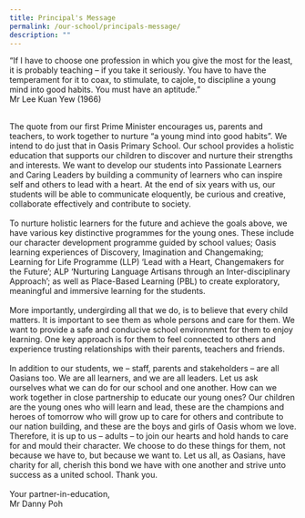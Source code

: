 ```yaml
---
title: Principal's Message
permalink: /our-school/principals-message/
description: ""
---
```

<p align="justify;">
“If I have to choose one profession in which you give the most for the 
least, it is probably teaching – if you take it seriously. You have to 
have the temperament for it to coax, to stimulate, to cajole, to 
discipline a young mind into good habits. You must have an aptitude.”
<br>
Mr Lee Kuan Yew (1966)<br><br>

The quote from our first Prime Minister encourages us, parents and teachers, to work together to nurture “a young mind into good habits”. We intend to do just that in Oasis Primary School. Our school provides a holistic education that supports our children to discover and nurture their strengths and interests. We want to develop our students into Passionate Learners and Caring Leaders by building a community of learners who can inspire self and others to lead with a heart. At the end of six years with us, our students will be able to communicate eloquently, be curious and creative, collaborate effectively and contribute to society.<br><br>
To nurture holistic learners for the future and achieve the goals above, we have various key distinctive programmes for the young ones. These include our character development programme guided by school values; Oasis learning experiences of Discovery, Imagination and Changemaking; Learning for Life Programme (LLP) ‘Lead with a Heart, Changemakers for the Future’; ALP ‘Nurturing Language Artisans through an Inter-disciplinary Approach’; as well as Place-Based Learning (PBL) to create exploratory, meaningful and immersive learning for the students.<br><br>
More importantly, undergirding all that we do, is to believe that every child matters. It is important to see them as whole persons and care for them. We want to provide a safe and conducive school environment for them to enjoy learning. One key approach is for them to feel connected to others and experience trusting relationships with their parents, teachers and friends.<br><br>
In addition to our students, we – staff, parents and stakeholders – are all Oasians too. We are all learners, and we are all leaders. Let us ask ourselves what we can do for our school and one another. How can we work together in close partnership to educate our young ones? Our children are the young ones who will learn and lead, these are the champions and heroes of tomorrow who will grow up to care for others and contribute to our nation building, and these are the boys and girls of Oasis whom we love. Therefore, it is up to us – adults – to join our hearts and hold hands to care for and mould their character. We choose to do these things for them, not because we have to, but because we want to. Let us all, as Oasians, have charity for all, cherish this bond we have with one another and strive unto success as a united school. Thank you.<br><br>
Your partner-in-education,<br>
Mr Danny Poh
	</p>